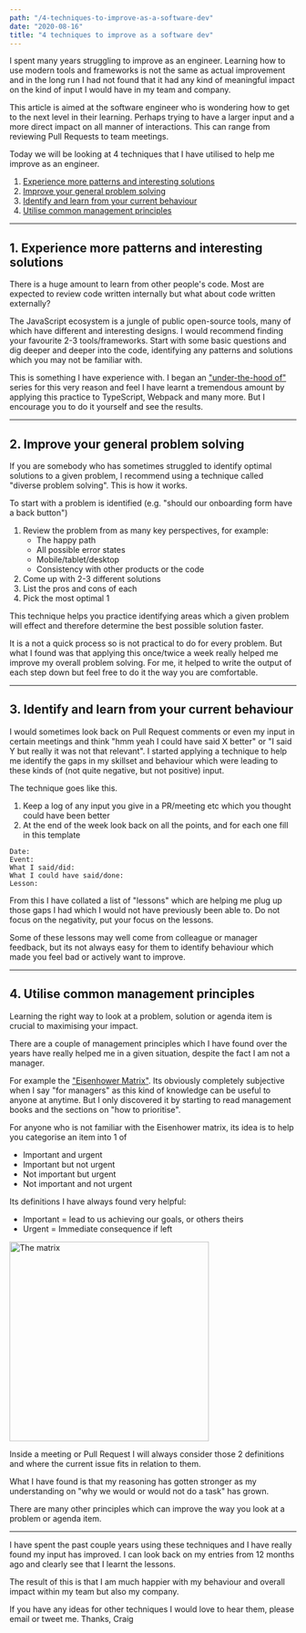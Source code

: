 ```yaml
---
path: "/4-techniques-to-improve-as-a-software-dev"
date: "2020-08-16"
title: "4 techniques to improve as a software dev"
---
```


I spent many years struggling to improve as an engineer. Learning how to use modern tools and frameworks is not the same as actual improvement and in the long run I had not found that it had any kind of meaningful impact on the kind of input I would have in my team and company.

This article is aimed at the software engineer who is wondering how to get to the next level in their learning. Perhaps trying to have a larger input and a more direct impact on all manner of interactions. This can range from reviewing Pull Requests to team meetings.

Today we will be looking at 4 techniques that I have utilised to help me improve as an engineer.

1. [Experience more patterns and interesting solutions](#1-experience-more-patterns-and-interesting-solutions)
2. [Improve your general problem solving](#2-improve-your-general-problem-solving)
3. [Identify and learn from your current behaviour](#3-identify-and-learn-from-your-current-behaviour)
4. [Utilise common management principles](#4-utilise-common-management-principles)

---

## 1. Experience more patterns and interesting solutions

There is a huge amount to learn from other people's code. Most are expected to review code written internally but what about code written externally? 

The JavaScript ecosystem is a jungle of public open-source tools, many of which have different and interesting designs. I would recommend finding your favourite 2-3 tools/frameworks. Start with some basic questions and dig deeper and deeper into the code, identifying any patterns and solutions which you may not be familiar with. 

This is something I have experience with. I began an ["under-the-hood of"](/introducing-my-under-the-hood-of-series) series for this very reason and feel I have learnt a tremendous amount by applying this practice to TypeScript, Webpack and many more. But I encourage you to do it yourself and see the results.

--- 

## 2. Improve your general problem solving

If you are somebody who has sometimes struggled to identify optimal solutions to a given problem, I recommend using a technique called "diverse problem solving". This is how it works.

To start with a problem is identified (e.g. "should our onboarding form have a back button")

1. Review the problem from as many key perspectives, for example:
    - The happy path
    - All possible error states
    - Mobile/tablet/desktop
    - Consistency with other products or the code
2. Come up with 2-3 different solutions
3. List the pros and cons of each
4. Pick the most optimal 1

This technique helps you practice identifying areas which a given problem will effect and therefore determine the best possible solution faster.

It is a not a quick process so is not practical to do for every problem. But what I found was that applying this once/twice a week really helped me improve my overall problem solving. For me, it helped to write the output of each step down but feel free to do it the way you are comfortable.

---

## 3. Identify and learn from your current behaviour

I would sometimes look back on Pull Request comments or even my input in certain meetings and think "hmm yeah I could have said X better" or "I said Y but really it was not that relevant". I started applying a technique to help me identify the gaps in my skillset and behaviour which were leading to these kinds of (not quite negative, but not positive) input.

The technique goes like this.
1. Keep a log of any input you give in a PR/meeting etc which you thought could have been better
2. At the end of the week look back on all the points, and for each one fill in this template

```
Date:
Event:
What I said/did:
What I could have said/done:
Lesson:
```

From this I have collated a list of "lessons" which are helping me plug up those gaps I had which I would not have previously been able to. Do not focus on the negativity, put your focus on the lessons.

Some of these lessons may well come from colleague or manager feedback, but its not always easy for them to identify behaviour which made you feel bad or actively want to improve.

---

## 4. Utilise common management principles

Learning the right way to look at a problem, solution or agenda item is crucial to maximising your impact.

There are a couple of management principles which I have found over the years have really helped me in a given situation, despite the fact I am not a manager. 

For example the ["Eisenhower Matrix"](https://www.eisenhower.me/eisenhower-matrix/). 
Its obviously completely subjective when I say "for managers" as this kind of knowledge can be useful to anyone at anytime. But I only discovered it by starting to read management books and the sections on "how to prioritise".

For anyone who is not familiar with the Eisenhower matrix, its idea is to help you categorise an item into 1 of
- Important and urgent
- Important but not urgent
- Not important but urgent
- Not important and not urgent

Its definitions I have always found very helpful:
- Important = lead to us achieving our goals, or others theirs
- Urgent = Immediate consequence if left

<img src="/images/eisenhower-matrix.png" alt="The matrix" width="350px">

Inside a meeting or Pull Request I will always consider those 2 definitions and where the current issue fits in relation to them. 

What I have found is that my reasoning has gotten stronger as my understanding on "why we would or would not do a task" has grown.

There are many other principles which can improve the way you look at a problem or agenda item.

---

I have spent the past couple years using these techniques and I have really found my input has improved. I can look back on my entries from 12 months ago and clearly see that I learnt the lessons.

The result of this is that I am much happier with my behaviour and overall impact within my team but also my company.

If you have any ideas for other techniques I would love to hear them, please email or tweet me. 
Thanks, Craig
